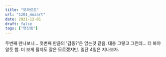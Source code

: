 ```yaml
---
title: "모짜르트"
url: "1201_mozart"
date: 2021-12-01
draft: false
tags: ["연산동"]
---
```

두번째 만나보니... 첫번째 만큼의 '감동?'은 없는것 같음. 대충 그렇고 그런데... 더 봐야 알듯 함. 더 보게 될지도 잘은 모르겠지만. 일단 4일은 지나보자.
